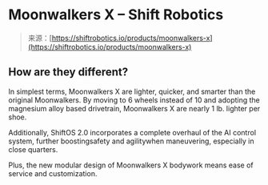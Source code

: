 <!--yml
category: 未分类
date: 2024-05-27 14:55:05
-->

# Moonwalkers X – Shift Robotics

> 来源：[https://shiftrobotics.io/products/moonwalkers-x](https://shiftrobotics.io/products/moonwalkers-x)

## **How are they different?**

In simplest terms, Moonwalkers X are lighter, quicker, and smarter than the original Moonwalkers. By moving to 6 wheels instead of 10 and adopting the magnesium alloy based drivetrain, Moonwalkers X are nearly 1 lb. lighter per shoe.

Additionally, ShiftOS 2.0 incorporates a complete overhaul of the AI control system, further boostingsafety and agilitywhen maneuvering, especially in close quarters.

Plus, the new modular design of Moonwalkers X bodywork means ease of service and customization.